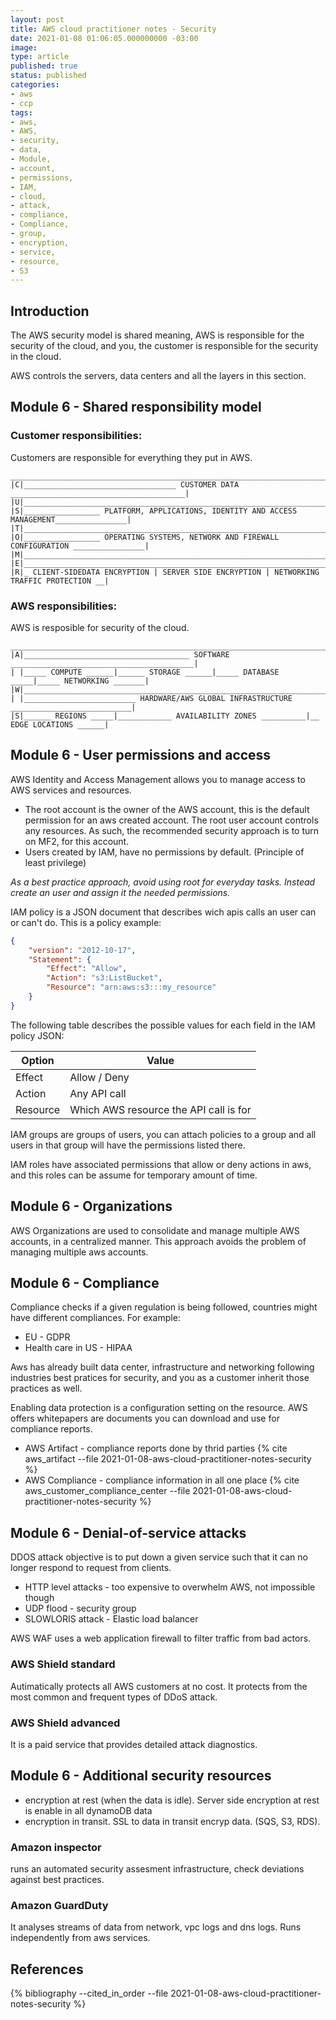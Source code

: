 ```yaml
---
layout: post
title: AWS cloud practitioner notes - Security
date: 2021-01-08 01:06:05.000000000 -03:00
image: 
type: article
published: true
status: published
categories:
- aws
- ccp
tags:
- aws,
- AWS,
- security,
- data,
- Module,
- account,
- permissions,
- IAM,
- cloud,
- attack,
- compliance,
- Compliance,
- group,
- encryption,
- service,
- resource,
- S3
---
```


## Introduction

The AWS security model is shared meaning, AWS is responsible for the security of the cloud, and you, the customer is responsible for
the security in the cloud.

AWS controls the servers, data centers and all the layers in this section.

## Module 6 - Shared responsibility model

### Customer responsibilities:

Customers are responsible for everything they put in AWS.

```shell
____________________________________________________________________________________________
|C|__________________________________ CUSTOMER DATA _______________________________________|
|U|________________________________________________________________________________________|
|S|_________________ PLATFORM, APPLICATIONS, IDENTITY AND ACCESS MANAGEMENT________________|
|T|________________________________________________________________________________________|
|O|_________________ OPERATING SYSTEMS, NETWORK AND FIREWALL CONFIGURATION ________________|
|M|________________________________________________________________________________________|
|E|________________________________________________________________________________________|
|R|_ CLIENT-SIDEDATA ENCRYPTION | SERVER SIDE ENCRYPTION | NETWORKING TRAFFIC PROTECTION __|
```

### AWS responsibilities:

AWS is resposible for security of the cloud.

```shell
____________________________________________________________________________________________
|A|_____________________________________ SOFTWARE _________________________________________|
| |_____ COMPUTE ______|______ STORAGE ______|_____ DATABASE _____|_____ NETWORKING _______|
|W|________________________________________________________________________________________|
| |_________________________ HARDWARE/AWS GLOBAL INFRASTRUCTURE ___________________________|
|S|______ REGIONS _____|____________ AVAILABILITY ZONES __________|__ EDGE LOCATIONS ______|
```

## Module 6 - User permissions and access

AWS Identity and Access Management allows you to manage access to AWS services
and resources.

- The root account is the owner of the AWS account, this is the default permission for an aws created account. The root user account controls any resources. As such, the recommended security approach is to turn on MF2, for this account.
- Users created by IAM, have no permissions by default. (Principle of least privilege)

*As a best practice approach, avoid using root for everyday tasks. Instead
create an user and assign it the needed permissions.*

IAM policy is a JSON document that describes wich apis calls an user can
or can't do. This is a policy example:

```json
{
    "version": "2012-10-17",
    "Statement": {
        "Effect": "Allow",
        "Action": "s3:ListBucket",
        "Resource": "arn:aws:s3:::my_resource"
    }
}
```

The following table describes the possible values for each field in the
IAM policy JSON:

|Option|Value|
|------|-----|
|Effect|Allow / Deny|
|Action|Any API call|
|Resource|Which AWS resource the API call is for|

IAM groups are groups of users, you can attach policies to a group and all
users in that group will have the permissions listed there.

IAM roles have associated permissions that allow or deny actions in aws, and
this roles can be assume for temporary amount of time.

## Module 6 - Organizations

AWS Organizations are used to consolidate and manage  multiple AWS accounts,
in a centralized manner. This approach avoids the problem of managing
multiple aws accounts.

## Module 6 - Compliance

Compliance checks if a given regulation is being followed, countries might
have different compliances. For example:

- EU - GDPR
- Health care in US - HIPAA

Aws has already built data center, infrastructure and networking following
industries best pratices for security, and you as a customer inherit
those practices as well.

Enabling data protection is a configuration setting on the resource. AWS offers
whitepapers are documents you can download and use for compliance reports.

- AWS Artifact - compliance reports done by thrid parties {% cite aws_artifact --file 2021-01-08-aws-cloud-practitioner-notes-security %}
- AWS Compliance - compliance information in all one place {% cite aws_customer_compliance_center --file 2021-01-08-aws-cloud-practitioner-notes-security %}

## Module 6 - Denial-of-service attacks

DDOS attack objective is to put down a given service such that it can no longer
respond to request from clients.

- HTTP level attacks - too expensive to overwhelm AWS, not impossible though
- UDP flood - security group
- SLOWLORIS attack - Elastic load balancer

AWS WAF uses a web application firewall to filter traffic from bad actors.

### AWS Shield standard

Autimatically protects all AWS customers at no cost. It protects from the most common and frequent types of DDoS attack.

### AWS Shield advanced

It is a paid service that provides detailed attack diagnostics.

## Module 6 - Additional security resources

- encryption at rest (when the data is idle). Server side encryption at rest is enable in all dynamoDB data
- encryption in transit. SSL to data in transit encryp data. (SQS, S3, RDS).

### Amazon inspector

runs an automated security assesment infrastructure, check deviations against best practices.

### Amazon GuardDuty

It analyses streams of data from network, vpc logs and dns logs. Runs independently
from aws services.

## References

{% bibliography --cited_in_order --file 2021-01-08-aws-cloud-practitioner-notes-security %}